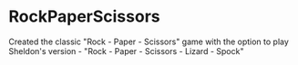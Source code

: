 # RockPaperScissors
Created the classic "Rock - Paper - Scissors" game with the option to play Sheldon's version - "Rock - Paper - Scissors - Lizard - Spock"
